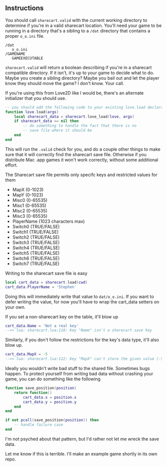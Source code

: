 Instructions
------------

You should call `sharecart.valid` with the current working directory to
determine if you're in a valid sharecart location. You'll need your game to be
running in a directory that's a sibling to a `/dat` directory that contains a
proper `o_o.ini` file.

    /dat
       o_o.ini
    /GAMENAME
       GAMEEXECUTABLE

`sharecart.valid` will return a boolean describing if you're in a sharecart
compatible directory. If it isn't, it's up to your game to decide what to do.
Maybe you create a sibling directory? Maybe you bail out and let the player
know they should move the game? I don't know. Your call.

If you're using this from Love2D like I would be, there's an alternate initializer that you should use.

```lua
-- you should add the following code to your existing love.load declaration
function love.load(args)
	local sharecart_data = sharecart.love_load(love, args)
	if sharecart_data == nil then
	    -- do something to handle the fact that there is no
	    -- save file where it should be
	end
end
```

This will run the `.valid` check for you, and do a couple other things to make sure that it will correctly find the sharecart save file. Otherwise if you distribute Mac .app games it won't work correctly, without some additional effort.

The Sharecart save file permits only specifc keys and restricted values for them

- MapX (0-1023)
- MapY (0-1023)
- Misc0 (0-65535)
- Misc1 (0-65535)
- Misc2 (0-65535)
- Misc3 (0-65535)
- PlayerName (1023 characters max)
- Switch0 (TRUE/FALSE)
- Switch1 (TRUE/FALSE)
- Switch2 (TRUE/FALSE)
- Switch3 (TRUE/FALSE)
- Switch4 (TRUE/FALSE)
- Switch5 (TRUE/FALSE)
- Switch6 (TRUE/FALSE)
- Switch7 (TRUE/FALSE)

Writing to the sharecart save file is easy

```lua
local cart_data = sharecart.load(cwd)
cart_data.PlayerName = 'Stephen'
```

Doing this will immediately write that value to `dat/o_o.ini`. If you want to defer writing the value, for now you'll have to wrap the cart_data setters on your own.

If you set a non-sharecart key on the table, it'll blow up
```lua
cart_data.Name = 'Not a real key'
-->> lua: sharecart.lua:118: Key "Name" isn't a sharecart save key
```

Similarly, if you don't follow the restrictions for the key's data type, it'll also blow up.
```lua
cart_data.MapX = -5
-->> lua: sharecart.lua:122: Key "MapX" can't store the given value (-5)
```

Ideally you wouldn't write bad stuff to the shared file. Sometimes bugs happen. To protect yourself from writing bad data without crashing your game, you can do something like the following

```lua
function save_position(position)
	return function()
		cart_data.x = position.x
		cart_data.y = position.y
	end
end

if not pcall(save_position(position)) then
	-- handle failure case
end
```

I'm not psyched about that pattern, but I'd rather not let me wreck the save data.

Let me know if this is terrible. I'll make an example game shortly in its own repo.
